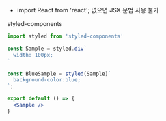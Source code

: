 - import React from 'react'; 없으면
JSX 문법 사용 불가  

styled-components
```jsx
import styled from 'styled-components'

const Sample = styled.div`
  width: 100px;
`

const BlueSample = styled(Sample)`
  background-color:blue;
`;

export default () => {
  <Sample />
}
```

